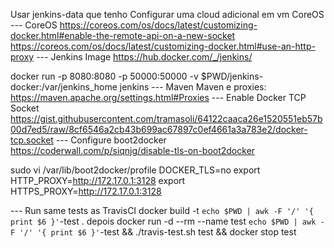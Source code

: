 Usar jenkins-data que tenho
Configurar uma cloud adicional em vm CoreOS
--- CoreOS
https://coreos.com/os/docs/latest/customizing-docker.html#enable-the-remote-api-on-a-new-socket
https://coreos.com/os/docs/latest/customizing-docker.html#use-an-http-proxy
--- Jenkins Image
https://hub.docker.com/_/jenkins/

docker run -p 8080:8080 -p 50000:50000 -v $PWD/jenkins-docker:/var/jenkins_home jenkins
--- Maven
Maven e proxies: https://maven.apache.org/settings.html#Proxies
--- Enable Docker TCP Socket
https://gist.githubusercontent.com/tramasoli/64122caaca26e1520551eb57b00d7ed5/raw/8cf6546a2cb43b699ac67897c0ef4661a3a783e2/docker-tcp.socket
--- Configure boot2docker
https://coderwall.com/p/siqnjg/disable-tls-on-boot2docker

sudo vi /var/lib/boot2docker/profile 
DOCKER_TLS=no
export HTTP_PROXY=http://172.17.0.1:3128
export HTTPS_PROXY=http://172.17.0.1:3128

--- Run same tests as TravisCI
docker build -t `echo $PWD | awk -F '/' '{ print $6 }'`-test .
depois
docker run -d --rm --name test `echo $PWD | awk -F '/' '{ print $6 }'`-test && ./travis-test.sh test && docker stop test
